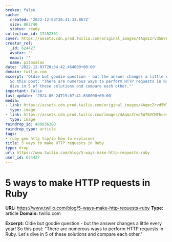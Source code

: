```yaml
---
broken: false
cache:
  created: '2022-12-03T20:41:33.867Z'
  size: 862740
  status: ready
collection_id: 17452361
cover: https://assets.cdn.prod.twilio.com/original_images/4AqmzZrvd5W76VCMIhcevRouihUi-HgfNVk0Cgq0zJTIU1MSmGAXzl4zSImdIkgJN_KgQdee8cUtJZ
creator_ref:
  _id: 624427
  avatar: ''
  email: ''
  name: pitosalas
date: '2022-12-03T20:34:42.464000+00:00'
domain: twilio.com
excerpt: 'Oldie but goodie question - but the answer changes a little every year!
  So this post: "There are numerous ways to perform HTTP requests in Ruby. Let''s
  dive in 5 of these solutions and compare each other."'
important: false
last_update: '2024-06-24T15:07:41.638000+00:00'
media:
- link: https://assets.cdn.prod.twilio.com/original_images/4AqmzZrvd5W76VCMIhcevRouihUi-HgfNVk0Cgq0zJTIU1MSmGAXzl4zSImdIkgJN_KgQdee8cUtJZ
  type: image
- link: https://assets.cdn.prod.twilio.com/images/4AqmzZrvd5W76VCMIhcevRouihUi-HgfNVk0Cgq0zJTIU.width-1616.png
  type: image
raindrop_id: 480936280
raindrop_type: article
tags:
- ruby gem http tcp/ip how-to explainer
title: 5 ways to make HTTP requests in Ruby
type: drop
url: https://www.twilio.com/blog/5-ways-make-http-requests-ruby
user_id: 624427
---
```


# 5 ways to make HTTP requests in Ruby

**URL:** https://www.twilio.com/blog/5-ways-make-http-requests-ruby
**Type:** article
**Domain:** twilio.com

**Excerpt:** Oldie but goodie question - but the answer changes a little every year! So this post: "There are numerous ways to perform HTTP requests in Ruby. Let's dive in 5 of these solutions and compare each other."
